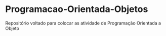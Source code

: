 # Programacao-Orientada-Objetos
Repositório voltado para colocar as atividade de Programação Orientada a Objeto 

